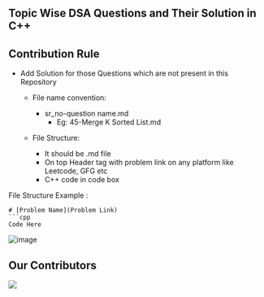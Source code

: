 ## Topic Wise DSA Questions and Their Solution in C++

## Contribution Rule
- Add Solution for those Questions which are not present in this Repository
  - File name convention:
    - sr_no-question name.md
      - Eg: 45-Merge K Sorted List.md

  - File Structure:
    - It should be .md file
    - On top Header tag with problem link on any platform like Leetcode, GFG etc
    - C++ code in code box
  
File Structure Example :

```
# [Problem Name](Problem Link)
```cpp
Code Here
```
![image](https://user-images.githubusercontent.com/77090657/193395417-14e3b508-019d-442e-8f0a-c6b5e0c76278.png)

## Our Contributors

<a href="https://github.com/vipulchaudhary16/Data-Structures-And-Algorithms/graphs/contributors">
  <img src="https://contrib.rocks/image?repo=vipulchaudhary16/Data-Structures-And-Algorithms" />
</a>

